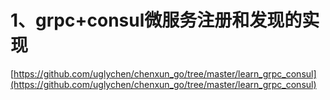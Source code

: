 # 1、grpc+consul微服务注册和发现的实现
[https://github.com/uglychen/chenxun_go/tree/master/learn_grpc_consul](https://github.com/uglychen/chenxun_go/tree/master/learn_grpc_consul)
